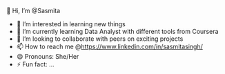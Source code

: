  👋 Hi, I’m @Sasmita
- 👀 I’m interested in learning new things
- 🌱 I’m currently learning Data Analyst with different tools from Coursera 
- 💞️ I’m looking to collaborate with peers on exciting projects 
- 📫 How to reach me @https://www.linkedin.com/in/sasmitasingh/
- 😄 Pronouns: She/Her
- ⚡ Fun fact: ...

<!---
Sasmita143/Sasmita143 is a ✨ special ✨ repository because its `README.md` (this file) appears on your GitHub profile.
You can click the Preview link to take a look at your changes.
--->
